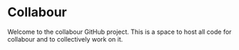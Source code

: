 # Collabour

Welcome to the collabour GitHub project.
This is a space to host all code for collabour and to collectively work on it.
